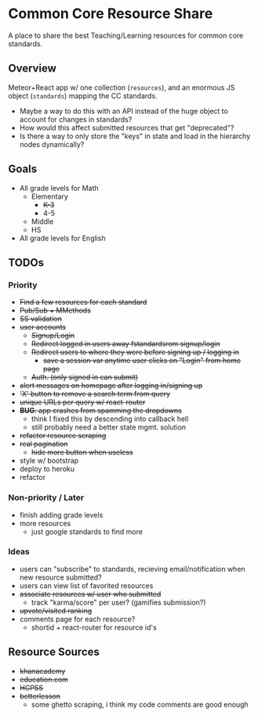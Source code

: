 # Common Core Resource Share

A place to share the best Teaching/Learning resources for common core standards.

## Overview

Meteor+React app w/ one collection (`resources`), and an enormous JS object (`standards`) mapping the CC standards.

- Maybe a way to do this with an API instead of the huge object to account for changes in standards?
- How would this affect submitted resources that get "deprecated"?
- Is there a way to only store the "keys" in state and load in the hierarchy nodes dynamically?

## Goals

- All grade levels for Math
  - Elementary
    - <s>K-3</s>
    - 4-5
  - Middle
  - HS
- All grade levels for English

## TODOs
### Priority
- <s>Find a few resources for each standard</s>
- <s>Pub/Sub + MMethods</s>
- <s>SS validation</s>
- <s>user accounts</s>
  - <s>Signup/Login</s>
  - <s>Redirect logged in users away fstandardsrom signup/login</s>
  - <s>Redirect users to where they were before signing up / logging in</s>
    - <s>save a session var anytime user clicks on "Login" from home page</s>
  - <s>Auth. (only signed in can submit)</s>
- <s>alert messages on homepage after logging in/signing up</s>
- <s>'X' button to remove a search term from query</s>
- <s>unique URLs per query w/ react-router</s>
- <s>**BUG**: app crashes from spamming the dropdowns</s>
  - think I fixed this by descending into callback hell
  - still probably need a better state mgmt. solution
- <s>refactor resource scraping</s>
- <s>real pagination</s>
  - <s>hide more button when useless</s>
- style w/ bootstrap
- deploy to heroku
- refactor

### Non-priority / Later
- finish adding grade levels
- more resources
  - just google standards to find more

### Ideas
- users can "subscribe" to standards, recieving email/notification when new resource submitted?
- users can view list of favorited resources
- <s>associate resources w/ user who submitted</s>
  - track "karma/score" per user? (gamifies submission?) 
- <s>upvote/visited ranking</s>
- comments page for each resource?
  - shortid + react-router for resource id's

## Resource Sources
- <s>khanacademy</s>
- <s>education.com</s>
- <s>HCPSS</s>
- <s>betterlesson</s>
  - some ghetto scraping, i think my code comments are good enough
